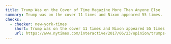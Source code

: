 ```yaml
---
title: Trump Was on the Cover of Time Magazine More Than Anyone Else
summary: Trump was on the cover 11 times and Nixon appeared 55 times.
checks:
  - checker: new-york-times
    short: Trump was on the cover 11 times and Nixon appeared 55 times.
    url: https://www.nytimes.com/interactive/2017/06/23/opinion/trumps-lies.html
---
```

